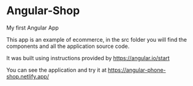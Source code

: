 # Angular-Shop
My first Angular App


This app is an example of ecommerce, in the src folder you will find the components and all the application source code.

It was built using instructions provided by https://angular.io/start

You can see the application and try it at https://angular-phone-shop.netlify.app/
